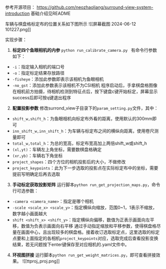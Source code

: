 参考开源项目：
https://github.com/neozhaoliang/surround-view-system-introduction
基础介绍见README

车辆与棋盘格标定布的位置关系如下图所示
![[屏幕截图 2024-06-12 101227.png]]

实现步骤：
1. **标定四个鱼眼相机的内参**
`python run_calibrate_camera.py `
有命令行参数如下：
- `-i`：指定输入相机的端口号
- `-o`：指定标定结果存放路径
- `-fisheye`：添加此参数即表示该相机为鱼眼相机
- `-no_gst`：添加此参数表示该相机不为CSI相机
程序启动后，手拿棋盘格图像在相机前方拍摄，待相机检测到特征点后，按下键盘c键开始标定，屏幕显示success后即可按q键退出程序
2. **配置投影参数**
修改surrond_view子目录下的`param_setting.py`文件，其中：
- `shift_w,shift_h`：为鱼眼相机向标定布外看的距离，使用默认的300mm即可
- `inn_shift_w,inn_shift_h`：为车辆与标定布之间的横纵向距离，使用卷尺测量即可
- `total_w,total_h`：为总的宽高，标定布宽高加上两倍shift_w或shift_h
- `(xl,yt)`：车辆左上角坐标，需要数棋盘格确定
- `(xr,yb)`：车辆右下角坐标
- `project_shapes`：四个方位的相机投影后的大小，不做修改
- `project_keypoints`：此为下一步选取的投影点在实际标定布中的坐标，需要提前写明确定后再去选取
3. **手动标定获取投影矩阵**
运行脚本`python run_get_projection_maps.py`，命令行可选参数：
- `-camera <camera_name>`：指定是哪个相机
- `-scale <scale_x> <scale_y>`：指定横纵向缩放，范围0~1，1表示不缩放，数字越小画面越大
- `shift <shift_x> <shift_y>`：指定横纵向偏移，数值为正表示画面向左平移，数值为负表示画面向右平移
通过手动指定缩放和平移参数，使得棋盘格尽量在画面中心，且出现较多的棋盘格。接着收订选取标定点，这里选取的标定点要和上面指定的各相机`project_keypoints`对应，选取完成后查看投影变换结果，若无问题按下enter键保存至对应相机的.yaml文件中。
4. **环视图拼接**
运行脚本`python run_get_weight_matrices.py`，即可查看拼接效果。
![[ttproj_proj.png]]